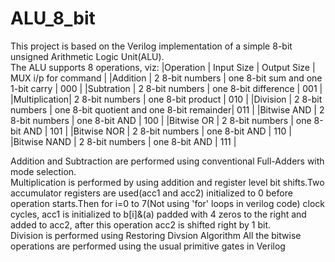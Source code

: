 # ALU_8_bit
This project is based on the Verilog implementation of a simple 8-bit unsigned Arithmetic Logic Unit(ALU).\
The ALU supports 8 operations, viz:
|Operation     | Input Size      | Output Size                               | MUX i/p for command |
|Addition      | 2 8-bit numbers | one 8-bit sum and one 1-bit carry         | 000                 |
|Subtration    | 2 8-bit numbers | one 8-bit difference                      | 001                 |
|Multiplication| 2 8-bit numbers | one 8-bit product                         | 010                 |
|Division      | 2 8-bit numbers | one 8-bit quotient and one 8-bit remainder| 011                 |
|Bitwise AND   | 2 8-bit numbers | one 8-bit AND                             | 100                 |
|Bitwise OR    | 2 8-bit numbers | one 8-bit AND                             | 101                 |
|Bitwise NOR   | 2 8-bit numbers | one 8-bit AND                             | 110                 |
|Bitwise NAND  | 2 8-bit numbers | one 8-bit AND                             | 111                 |

Addition and Subtraction are performed using conventional Full-Adders with mode selection.\
Multiplication is performed by using addition and register level bit shifts.Two accumulator registers are used(acc1 and acc2) initialized to 0 before operation starts.Then for i=0 to 7(Not using 'for' loops in verilog code) clock cycles, acc1 is initialized to b[i]&(a) padded with 4 zeros to the right and added to acc2, after this operation acc2 is shifted right by 1 bit.\
Division is performed using Restoring Divsion Algorithm
All the bitwise operations are performed using the usual primitive gates in Verilog
